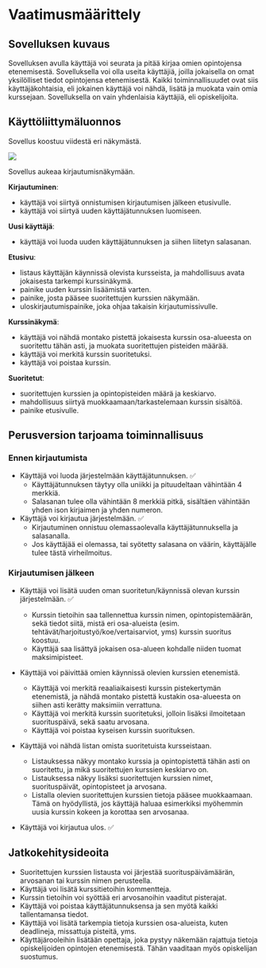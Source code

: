 # Vaatimusmäärittely

## Sovelluksen kuvaus

Sovelluksen avulla käyttäjä voi seurata ja pitää kirjaa omien opintojensa etenemisestä. Sovelluksella voi olla useita käyttäjiä, joilla jokaisella on omat yksilölliset tiedot opintojensa etenemisestä. Kaikki toiminnallisuudet ovat siis käyttäjäkohtaisia, eli jokainen käyttäjä voi nähdä, lisätä ja muokata vain omia kurssejaan. Sovelluksella on vain yhdenlaisia käyttäjiä, eli opiskelijoita. 

## Käyttöliittymäluonnos

Sovellus koostuu viidestä eri näkymästä.

![](./kuvat/kayttoliittyma-hahmotelma.png)

Sovellus aukeaa kirjautumisnäkymään.

**Kirjautuminen**:
* käyttäjä voi siirtyä onnistumisen kirjautumisen jälkeen etusivulle.
* käyttäjä voi siirtyä uuden käyttäjätunnuksen luomiseen.

**Uusi käyttäjä**:
* käyttäjä voi luoda uuden käyttäjätunnuksen ja siihen liitetyn salasanan.

**Etusivu**:
* listaus käyttäjän käynnissä olevista kursseista, ja mahdollisuus avata jokaisesta tarkempi kurssinäkymä.
* painike uuden kurssin lisäämistä varten.
* painike, josta pääsee suoritettujen kurssien näkymään.
* uloskirjautumispainike, joka ohjaa takaisin kirjautumissivulle.

**Kurssinäkymä**:
* käyttäjä voi nähdä montako pistettä jokaisesta kurssin osa-alueesta on suoritettu tähän asti, ja muokata suoritettujen pisteiden määrää.
* käyttäjä voi merkitä kurssin suoritetuksi.
* käyttäjä voi poistaa kurssin.

**Suoritetut**:
* suoritettujen kurssien ja opintopisteiden määrä ja keskiarvo.
* mahdollisuus siirtyä muokkaamaan/tarkastelemaan kurssin sisältöä.
* painike etusivulle.

## Perusversion tarjoama toiminnallisuus

### Ennen kirjautumista

- Käyttäjä voi luoda järjestelmään käyttäjätunnuksen. :white_check_mark:
  - Käyttäjätunnuksen täytyy olla uniikki ja pituudeltaan vähintään 4 merkkiä.
  - Salasanan tulee olla vähintään 8 merkkiä pitkä, sisältäen vähintään yhden ison kirjaimen ja yhden numeron.
- Käyttäjä voi kirjautua järjestelmään. :white_check_mark:
  - Kirjautuminen onnistuu olemassaolevalla käyttäjätunnuksella ja salasanalla.
  - Jos käyttäjää ei olemassa, tai syötetty salasana on väärin, käyttäjälle tulee tästä virheilmoitus.

### Kirjautumisen jälkeen

- Käyttäjä voi lisätä uuden oman suoritetun/käynnissä olevan kurssin järjestelmään. :white_check_mark:
  - Kurssin tietoihin saa tallennettua kurssin nimen, opintopistemäärän, sekä tiedot siitä, mistä eri osa-alueista (esim. tehtävät/harjoitustyö/koe/vertaisarviot, yms) kurssin suoritus koostuu.
  - Käyttäjä saa lisättyä jokaisen osa-alueen kohdalle niiden tuomat maksimipisteet.

- Käyttäjä voi päivittää omien käynnissä olevien kurssien etenemistä.
  - Käyttäjä voi merkitä reaaliaikaisesti kurssin pistekertymän etenemistä, ja nähdä montako pistettä kustakin osa-alueesta on siihen asti kerätty maksimiin verrattuna.
  - Käyttäjä voi merkitä kurssin suoritetuksi, jolloin lisäksi ilmoitetaan suorituspäivä, sekä saatu arvosana.
  - Käyttäjä voi poistaa kyseisen kurssin suorituksen.

- Käyttäjä voi nähdä listan omista suoritetuista kursseistaan.
  - Listauksessa näkyy montako kurssia ja opintopistettä tähän asti on suoritettu, ja mikä suoritettujen kurssien keskiarvo on.
  - Listauksessa näkyy lisäksi suoritettujen kurssien nimet, suorituspäivät, opintopisteet ja arvosana.
  - Listalla olevien suoritettujen kurssien tietoja pääsee muokkaamaan. Tämä on hyödyllistä, jos käyttäjä haluaa esimerkiksi myöhemmin uusia kurssin kokeen ja korottaa sen arvosanaa.

- Käyttäjä voi kirjautua ulos. :white_check_mark:

## Jatkokehitysideoita

- Suoritettujen kurssien listausta voi järjestää suorituspäivämäärän, arvosanan tai kurssin nimen perusteella.
- Käyttäjä voi lisätä kurssitietoihin kommentteja.
- Kurssin tietoihin voi syöttää eri arvosanoihin vaaditut pisterajat.
- Käyttäjä voi poistaa käyttäjätunnuksensa ja sen myötä kaikki tallentamansa tiedot.
- Käyttäjä voi lisätä tarkempia tietoja kurssien osa-alueista, kuten deadlineja, missattuja pisteitä, yms.
- Käyttäjärooleihin lisätään opettaja, joka pystyy näkemään rajattuja tietoja opiskelijoiden opintojen etenemisestä. Tähän vaaditaan myös opiskelijan suostumus.
